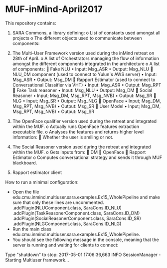 # MUF-inMind-April2017
This repository contains:
1.	SARA Commons, a library defining:
o	List of constants used amongst all projects 
o	The different objects used to communicate between components:

2.	The Multi-User Framework version used during the inMind retreat on 28th of April.
o	A list of Orchestrators managing the flow of information amongst the different components integrated in the architecture
o	A list of components:
	Fake NLU
•	Input: Msg_ASR
•	Output: Msg_NLU
	NLU_DM component (used to connect to Yulun`s AWS server)
•	Input: Msg_ASR
•	Output: Msg_DM
	Rapport Estimator (used to connect to Conversational Classifier via VHT)
•	Input: Msg_ASR
•	Output: Msg_RPT
	Fake Task reasoner
•	Input: Msg_NLU
•	Output: Msg_DM
	Social Reasoner
•	Input; Msg_DM, Msg_RPT, Msg_NVB)
•	Output: Msg_SR
	NLG
•	Input; Msg_SR
•	Output: Msg_NLG
	OpenFace
•	Input; Msg_DM, Msg_RPT, Msg_NVB)
•	Output: Msg_SR
	User Model
•	Input; Msg_DM, Msg_RPT, Msg_NVB)
•	Output: Msg_SR

3.	The OpenFace qualifier version used during the retreat and integrated within the MUF.
o	Actually runs OpenFace features extraction executable file.
o	Analyses the features and returns higher level information:
	Whether the user is smiling or not.

4.	The Social Reasoner version used during the retreat and integrated within the MUF.
o	Gets inputs from:
	DM
	OpenFace
	Rapport Estimator
o	Computes conversational strategy and sends it through MUF blackboard.

5.	Rapport estimator client


How to run a minimal configuration:

-	Open the file edu.cmu.inmind.multiuser.sara.examples.Ex15_WholePipeline and make sure that only these lines are uncommented.
.addPlugin(NLUComponent.class, SaraCons.ID_NLU)
.addPlugin(TaskReasonerComponent.class, SaraCons.ID_DM)
.addPlugin(SocialReasonerComponent.class, SaraCons.ID_SR)
.addPlugin(NLGComponent.class, SaraCons.ID_NLG)
-	Run the main class edu.cmu.inmind.multiuser.sara.examples.Ex15_WholePipeline.
-	You should see the following message in the console, meaning that the server is running and waiting for clients to connect:

Type "shutdown" to stop:
2017-05-01 17:06:36,663 INFO    SessionManager                 - Starting Multiuser framework...



    
